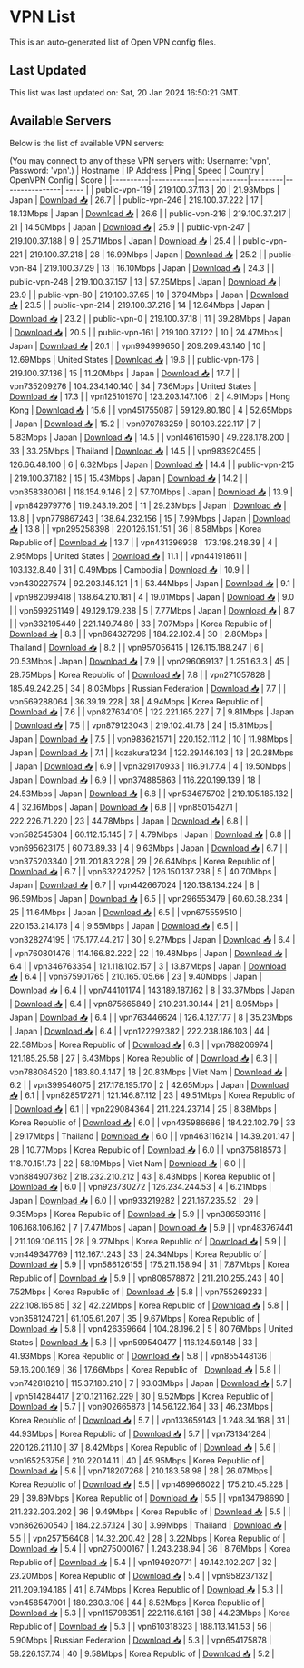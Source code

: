 # VPN List

This is an auto-generated list of Open VPN config files.

## Last Updated

This list was last updated on: Sat, 20 Jan 2024 16:50:21 GMT.

## Available Servers

Below is the list of available VPN servers:

(You may connect to any of these VPN servers with: Username: 'vpn', Password: 'vpn'.)
| Hostname | IP Address | Ping | Speed | Country | OpenVPN Config | Score |
|----------|------------|------|-------|---------|----------------| ----- |
| public-vpn-119 | 219.100.37.113 | 20 | 21.93Mbps | Japan | [Download 📥](./configs/server_0_JP.ovpn) | 26.7 |
| public-vpn-246 | 219.100.37.222 | 17 | 18.13Mbps | Japan | [Download 📥](./configs/server_1_JP.ovpn) | 26.6 |
| public-vpn-216 | 219.100.37.217 | 21 | 14.50Mbps | Japan | [Download 📥](./configs/server_2_JP.ovpn) | 25.9 |
| public-vpn-247 | 219.100.37.188 | 9 | 25.71Mbps | Japan | [Download 📥](./configs/server_3_JP.ovpn) | 25.4 |
| public-vpn-221 | 219.100.37.218 | 28 | 16.99Mbps | Japan | [Download 📥](./configs/server_4_JP.ovpn) | 25.2 |
| public-vpn-84 | 219.100.37.29 | 13 | 16.10Mbps | Japan | [Download 📥](./configs/server_5_JP.ovpn) | 24.3 |
| public-vpn-248 | 219.100.37.157 | 13 | 57.25Mbps | Japan | [Download 📥](./configs/server_6_JP.ovpn) | 23.9 |
| public-vpn-80 | 219.100.37.65 | 10 | 37.94Mbps | Japan | [Download 📥](./configs/server_7_JP.ovpn) | 23.5 |
| public-vpn-214 | 219.100.37.216 | 14 | 12.64Mbps | Japan | [Download 📥](./configs/server_8_JP.ovpn) | 23.2 |
| public-vpn-0 | 219.100.37.18 | 11 | 39.28Mbps | Japan | [Download 📥](./configs/server_9_JP.ovpn) | 20.5 |
| public-vpn-161 | 219.100.37.122 | 10 | 24.47Mbps | Japan | [Download 📥](./configs/server_10_JP.ovpn) | 20.1 |
| vpn994999650 | 209.209.43.140 | 10 | 12.69Mbps | United States | [Download 📥](./configs/server_11_US.ovpn) | 19.6 |
| public-vpn-176 | 219.100.37.136 | 15 | 11.20Mbps | Japan | [Download 📥](./configs/server_12_JP.ovpn) | 17.7 |
| vpn735209276 | 104.234.140.140 | 34 | 7.36Mbps | United States | [Download 📥](./configs/server_13_US.ovpn) | 17.3 |
| vpn125101970 | 123.203.147.106 | 2 | 4.91Mbps | Hong Kong | [Download 📥](./configs/server_14_HK.ovpn) | 15.6 |
| vpn451755087 | 59.129.80.180 | 4 | 52.65Mbps | Japan | [Download 📥](./configs/server_15_JP.ovpn) | 15.2 |
| vpn970783259 | 60.103.222.117 | 7 | 5.83Mbps | Japan | [Download 📥](./configs/server_16_JP.ovpn) | 14.5 |
| vpn146161590 | 49.228.178.200 | 33 | 33.25Mbps | Thailand | [Download 📥](./configs/server_17_TH.ovpn) | 14.5 |
| vpn983920455 | 126.66.48.100 | 6 | 6.32Mbps | Japan | [Download 📥](./configs/server_18_JP.ovpn) | 14.4 |
| public-vpn-215 | 219.100.37.182 | 15 | 15.43Mbps | Japan | [Download 📥](./configs/server_19_JP.ovpn) | 14.2 |
| vpn358380061 | 118.154.9.146 | 2 | 57.70Mbps | Japan | [Download 📥](./configs/server_20_JP.ovpn) | 13.9 |
| vpn842979776 | 119.243.19.205 | 11 | 29.23Mbps | Japan | [Download 📥](./configs/server_21_JP.ovpn) | 13.8 |
| vpn779867243 | 138.64.232.156 | 15 | 7.99Mbps | Japan | [Download 📥](./configs/server_22_JP.ovpn) | 13.8 |
| vpn295258398 | 220.126.151.151 | 36 | 8.58Mbps | Korea Republic of | [Download 📥](./configs/server_23_KR.ovpn) | 13.7 |
| vpn431396938 | 173.198.248.39 | 4 | 2.95Mbps | United States | [Download 📥](./configs/server_24_US.ovpn) | 11.1 |
| vpn441918611 | 103.132.8.40 | 31 | 0.49Mbps | Cambodia | [Download 📥](./configs/server_25_KH.ovpn) | 10.9 |
| vpn430227574 | 92.203.145.121 | 1 | 53.44Mbps | Japan | [Download 📥](./configs/server_26_JP.ovpn) | 9.1 |
| vpn982099418 | 138.64.210.181 | 4 | 19.01Mbps | Japan | [Download 📥](./configs/server_27_JP.ovpn) | 9.0 |
| vpn599251149 | 49.129.179.238 | 5 | 7.77Mbps | Japan | [Download 📥](./configs/server_28_JP.ovpn) | 8.7 |
| vpn332195449 | 221.149.74.89 | 33 | 7.07Mbps | Korea Republic of | [Download 📥](./configs/server_29_KR.ovpn) | 8.3 |
| vpn864327296 | 184.22.102.4 | 30 | 2.80Mbps | Thailand | [Download 📥](./configs/server_30_TH.ovpn) | 8.2 |
| vpn957056415 | 126.115.188.247 | 6 | 20.53Mbps | Japan | [Download 📥](./configs/server_31_JP.ovpn) | 7.9 |
| vpn296069137 | 1.251.63.3 | 45 | 28.75Mbps | Korea Republic of | [Download 📥](./configs/server_32_KR.ovpn) | 7.8 |
| vpn271057828 | 185.49.242.25 | 34 | 8.03Mbps | Russian Federation | [Download 📥](./configs/server_33_RU.ovpn) | 7.7 |
| vpn569288064 | 36.39.19.228 | 38 | 4.94Mbps | Korea Republic of | [Download 📥](./configs/server_34_KR.ovpn) | 7.6 |
| vpn827634105 | 122.221.165.227 | 7 | 9.81Mbps | Japan | [Download 📥](./configs/server_35_JP.ovpn) | 7.5 |
| vpn879123043 | 219.102.41.78 | 24 | 15.81Mbps | Japan | [Download 📥](./configs/server_36_JP.ovpn) | 7.5 |
| vpn983621571 | 220.152.111.2 | 10 | 11.98Mbps | Japan | [Download 📥](./configs/server_37_JP.ovpn) | 7.1 |
| kozakura1234 | 122.29.146.103 | 13 | 20.28Mbps | Japan | [Download 📥](./configs/server_38_JP.ovpn) | 6.9 |
| vpn329170933 | 116.91.77.4 | 4 | 19.50Mbps | Japan | [Download 📥](./configs/server_39_JP.ovpn) | 6.9 |
| vpn374885863 | 116.220.199.139 | 18 | 24.53Mbps | Japan | [Download 📥](./configs/server_40_JP.ovpn) | 6.8 |
| vpn534675702 | 219.105.185.132 | 4 | 32.16Mbps | Japan | [Download 📥](./configs/server_41_JP.ovpn) | 6.8 |
| vpn850154271 | 222.226.71.220 | 23 | 44.78Mbps | Japan | [Download 📥](./configs/server_42_JP.ovpn) | 6.8 |
| vpn582545304 | 60.112.15.145 | 7 | 4.79Mbps | Japan | [Download 📥](./configs/server_43_JP.ovpn) | 6.8 |
| vpn695623175 | 60.73.89.33 | 4 | 9.63Mbps | Japan | [Download 📥](./configs/server_44_JP.ovpn) | 6.7 |
| vpn375203340 | 211.201.83.228 | 29 | 26.64Mbps | Korea Republic of | [Download 📥](./configs/server_45_KR.ovpn) | 6.7 |
| vpn632242252 | 126.150.137.238 | 5 | 40.70Mbps | Japan | [Download 📥](./configs/server_46_JP.ovpn) | 6.7 |
| vpn442667024 | 120.138.134.224 | 8 | 96.59Mbps | Japan | [Download 📥](./configs/server_47_JP.ovpn) | 6.5 |
| vpn296553479 | 60.60.38.234 | 25 | 11.64Mbps | Japan | [Download 📥](./configs/server_48_JP.ovpn) | 6.5 |
| vpn675559510 | 220.153.214.178 | 4 | 9.55Mbps | Japan | [Download 📥](./configs/server_49_JP.ovpn) | 6.5 |
| vpn328274195 | 175.177.44.217 | 30 | 9.27Mbps | Japan | [Download 📥](./configs/server_50_JP.ovpn) | 6.4 |
| vpn760801476 | 114.166.82.222 | 22 | 19.48Mbps | Japan | [Download 📥](./configs/server_51_JP.ovpn) | 6.4 |
| vpn346763354 | 121.118.102.157 | 3 | 13.87Mbps | Japan | [Download 📥](./configs/server_52_JP.ovpn) | 6.4 |
| vpn675901765 | 210.165.105.66 | 23 | 9.40Mbps | Japan | [Download 📥](./configs/server_53_JP.ovpn) | 6.4 |
| vpn744101174 | 143.189.187.162 | 8 | 33.37Mbps | Japan | [Download 📥](./configs/server_54_JP.ovpn) | 6.4 |
| vpn875665849 | 210.231.30.144 | 21 | 8.95Mbps | Japan | [Download 📥](./configs/server_55_JP.ovpn) | 6.4 |
| vpn763446624 | 126.4.127.177 | 8 | 35.23Mbps | Japan | [Download 📥](./configs/server_56_JP.ovpn) | 6.4 |
| vpn122292382 | 222.238.186.103 | 44 | 22.58Mbps | Korea Republic of | [Download 📥](./configs/server_57_KR.ovpn) | 6.3 |
| vpn788206974 | 121.185.25.58 | 27 | 6.43Mbps | Korea Republic of | [Download 📥](./configs/server_58_KR.ovpn) | 6.3 |
| vpn788064520 | 183.80.4.147 | 18 | 20.83Mbps | Viet Nam | [Download 📥](./configs/server_59_VN.ovpn) | 6.2 |
| vpn399546075 | 217.178.195.170 | 2 | 42.65Mbps | Japan | [Download 📥](./configs/server_60_JP.ovpn) | 6.1 |
| vpn828517271 | 121.146.87.112 | 23 | 49.51Mbps | Korea Republic of | [Download 📥](./configs/server_61_KR.ovpn) | 6.1 |
| vpn229084364 | 211.224.237.14 | 25 | 8.38Mbps | Korea Republic of | [Download 📥](./configs/server_62_KR.ovpn) | 6.0 |
| vpn435986686 | 184.22.102.79 | 33 | 29.17Mbps | Thailand | [Download 📥](./configs/server_63_TH.ovpn) | 6.0 |
| vpn463116214 | 14.39.201.147 | 28 | 10.77Mbps | Korea Republic of | [Download 📥](./configs/server_64_KR.ovpn) | 6.0 |
| vpn375818573 | 118.70.151.73 | 22 | 58.19Mbps | Viet Nam | [Download 📥](./configs/server_65_VN.ovpn) | 6.0 |
| vpn884907362 | 218.232.210.212 | 43 | 8.43Mbps | Korea Republic of | [Download 📥](./configs/server_66_KR.ovpn) | 6.0 |
| vpn923730272 | 126.234.244.53 | 4 | 6.21Mbps | Japan | [Download 📥](./configs/server_67_JP.ovpn) | 6.0 |
| vpn933219282 | 221.167.235.52 | 29 | 9.35Mbps | Korea Republic of | [Download 📥](./configs/server_68_KR.ovpn) | 5.9 |
| vpn386593116 | 106.168.106.162 | 7 | 7.47Mbps | Japan | [Download 📥](./configs/server_69_JP.ovpn) | 5.9 |
| vpn483767441 | 211.109.106.115 | 28 | 9.27Mbps | Korea Republic of | [Download 📥](./configs/server_70_KR.ovpn) | 5.9 |
| vpn449347769 | 112.167.1.243 | 33 | 24.34Mbps | Korea Republic of | [Download 📥](./configs/server_71_KR.ovpn) | 5.9 |
| vpn586126155 | 175.211.158.94 | 31 | 7.87Mbps | Korea Republic of | [Download 📥](./configs/server_72_KR.ovpn) | 5.9 |
| vpn808578872 | 211.210.255.243 | 40 | 7.52Mbps | Korea Republic of | [Download 📥](./configs/server_73_KR.ovpn) | 5.8 |
| vpn755269233 | 222.108.165.85 | 32 | 42.22Mbps | Korea Republic of | [Download 📥](./configs/server_74_KR.ovpn) | 5.8 |
| vpn358124721 | 61.105.61.207 | 35 | 9.67Mbps | Korea Republic of | [Download 📥](./configs/server_75_KR.ovpn) | 5.8 |
| vpn426359664 | 104.28.196.2 | 5 | 80.76Mbps | United States | [Download 📥](./configs/server_76_US.ovpn) | 5.8 |
| vpn599540477 | 116.124.59.148 | 33 | 41.93Mbps | Korea Republic of | [Download 📥](./configs/server_77_KR.ovpn) | 5.8 |
| vpn855448136 | 59.16.200.169 | 36 | 17.66Mbps | Korea Republic of | [Download 📥](./configs/server_78_KR.ovpn) | 5.8 |
| vpn742818210 | 115.37.180.210 | 7 | 93.03Mbps | Japan | [Download 📥](./configs/server_79_JP.ovpn) | 5.7 |
| vpn514284417 | 210.121.162.229 | 30 | 9.52Mbps | Korea Republic of | [Download 📥](./configs/server_80_KR.ovpn) | 5.7 |
| vpn902665873 | 14.56.122.164 | 33 | 46.23Mbps | Korea Republic of | [Download 📥](./configs/server_81_KR.ovpn) | 5.7 |
| vpn133659143 | 1.248.34.168 | 31 | 44.93Mbps | Korea Republic of | [Download 📥](./configs/server_82_KR.ovpn) | 5.7 |
| vpn731341284 | 220.126.211.10 | 37 | 8.42Mbps | Korea Republic of | [Download 📥](./configs/server_83_KR.ovpn) | 5.6 |
| vpn165253756 | 210.220.14.11 | 40 | 45.95Mbps | Korea Republic of | [Download 📥](./configs/server_84_KR.ovpn) | 5.6 |
| vpn718207268 | 210.183.58.98 | 28 | 26.07Mbps | Korea Republic of | [Download 📥](./configs/server_85_KR.ovpn) | 5.5 |
| vpn469966022 | 175.210.45.228 | 29 | 39.89Mbps | Korea Republic of | [Download 📥](./configs/server_86_KR.ovpn) | 5.5 |
| vpn134798690 | 211.232.203.202 | 36 | 9.49Mbps | Korea Republic of | [Download 📥](./configs/server_87_KR.ovpn) | 5.5 |
| vpn862600540 | 184.22.67.124 | 30 | 3.99Mbps | Thailand | [Download 📥](./configs/server_88_TH.ovpn) | 5.5 |
| vpn257156408 | 14.32.200.42 | 28 | 3.22Mbps | Korea Republic of | [Download 📥](./configs/server_89_KR.ovpn) | 5.4 |
| vpn275000167 | 1.243.238.94 | 36 | 8.76Mbps | Korea Republic of | [Download 📥](./configs/server_90_KR.ovpn) | 5.4 |
| vpn194920771 | 49.142.102.207 | 32 | 23.20Mbps | Korea Republic of | [Download 📥](./configs/server_91_KR.ovpn) | 5.4 |
| vpn958237132 | 211.209.194.185 | 41 | 8.74Mbps | Korea Republic of | [Download 📥](./configs/server_92_KR.ovpn) | 5.3 |
| vpn458547001 | 180.230.3.106 | 44 | 8.52Mbps | Korea Republic of | [Download 📥](./configs/server_93_KR.ovpn) | 5.3 |
| vpn115798351 | 222.116.6.161 | 38 | 44.23Mbps | Korea Republic of | [Download 📥](./configs/server_94_KR.ovpn) | 5.3 |
| vpn610318323 | 188.113.141.53 | 56 | 5.90Mbps | Russian Federation | [Download 📥](./configs/server_95_RU.ovpn) | 5.3 |
| vpn654175878 | 58.226.137.74 | 40 | 9.58Mbps | Korea Republic of | [Download 📥](./configs/server_96_KR.ovpn) | 5.2 |
